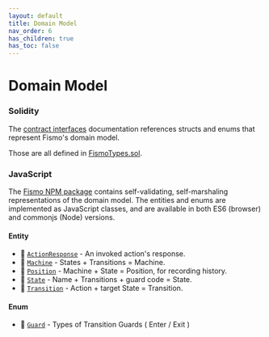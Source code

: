 ```yaml
---
layout: default
title: Domain Model
nav_order: 6
has_children: true
has_toc: false
---
```

# Domain Model
### Solidity

The [contract interfaces](../api/index.md) documentation references structs and enums that represent Fismo's domain model. 

Those are all defined in [FismoTypes.sol](https://github.com/cliffhall/Fismo/blob/main/contracts/domain/FismoTypes.sol). 

### JavaScript
The [Fismo NPM package](https://www.npmjs.com/package/fismo) contains self-validating, self-marshaling representations of the domain model. The entities and enums are implemented as JavaScript classes, and are available in both ES6 (browser) and commonjs (Node) versions.

#### Entity
* 🔬 [`ActionResponse`](ActionResponse.md) - An invoked action's response.
* 🔬 [`Machine`](Machine.md) - States + Transitions = Machine.
* 🔬 [`Position`](Position.md) - Machine + State =  Position, for recording history.
* 🔬 [`State`](State.md) - Name + Transitions + guard code = State.
* 🔬 [`Transition`](Transition.md) - Action + target State = Transition.

#### Enum
* 🔬 [`Guard`](Guard.md) - Types of Transition Guards ( Enter / Exit )
